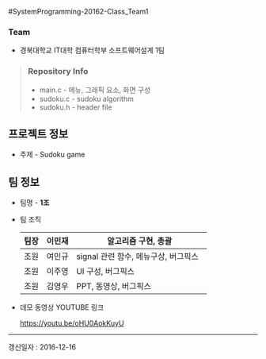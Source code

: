 #SystemProgramming-20162-Class_Team1

### Team
* 경북대학교 IT대학 컴퓨터학부 소프트웨어설계 1팀

> ### Repository Info  
>+ main.c - 메뉴, 그래픽 요소, 화면 구성
>+ sudoku.c - sudoku algorithm  
>+ sudoku.h - header file   



## 프로젝트 정보
* 주제 - Sudoku game  


## 팀 정보

* 팀명 - __1조__  

* 팀 조직  

	| 팀장 | 이민재 | 알고리즘 구현, 총괄 |
	|---|---|---|
	| 조원 | 여민규 | signal 관련 함수, 메뉴구상, 버그픽스   | 
	| 조원 | 이주영 | UI 구성, 버그픽스     |
	| 조원 | 김영우 | PPT, 동영상, 버그픽스  |

* 데모 동영상 YOUTUBE 링크

  https://youtu.be/oHU0AokKuyU

- - -

갱신일자 : 2016-12-16

